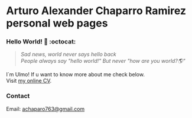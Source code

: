 # Arturo Alexander Chaparro Ramirez personal web pages

### Hello World! 👋 :octocat:	
> *Sad news, world never says hello back* <br/>
> *People always say "hello world!" But never "how are you world?🌎"*

I´m Ulmo! If u want to know more about me check below.  
Visit [my online CV](https://ulmomacias.github.io).



### Contact
Email: achaparo763@gmail.com
